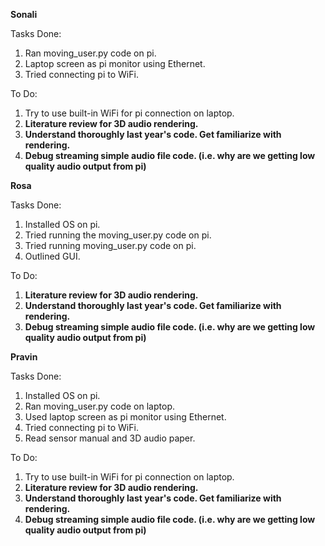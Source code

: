 **Sonali**

Tasks Done:

1. Ran moving\_user.py code on pi.
2. Laptop screen as pi monitor using Ethernet.
3. Tried connecting pi to WiFi.

To Do:

1. Try to use built-in WiFi for pi connection on laptop.
2. **Literature review for 3D audio rendering.**
3. **Understand thoroughly last year&#39;s code. Get familiarize with rendering.**
4. **Debug streaming simple audio file code. (i.e. why are we getting low quality audio output from pi)**

**Rosa**

Tasks Done:

1. Installed OS on pi.
2. Tried running the moving\_user.py code on pi.
3. Tried running moving\_user.py code on pi.
4. Outlined GUI.

To Do:

1. **Literature review for 3D audio rendering.**
2. **Understand thoroughly last year&#39;s code. Get familiarize with rendering.**
3. **Debug streaming simple audio file code. (i.e. why are we getting low quality audio output from pi)**

**Pravin**

Tasks Done:

1. Installed OS on pi.
2. Ran moving\_user.py code on laptop.
3. Used laptop screen as pi monitor using Ethernet.
4. Tried connecting pi to WiFi.
5. Read sensor manual and 3D audio paper.

To Do:

1. Try to use built-in WiFi for pi connection on laptop.
2. **Literature review for 3D audio rendering.**
3. **Understand thoroughly last year&#39;s code. Get familiarize with rendering.**
4. **Debug streaming simple audio file code. (i.e. why are we getting low quality audio output from pi)**
